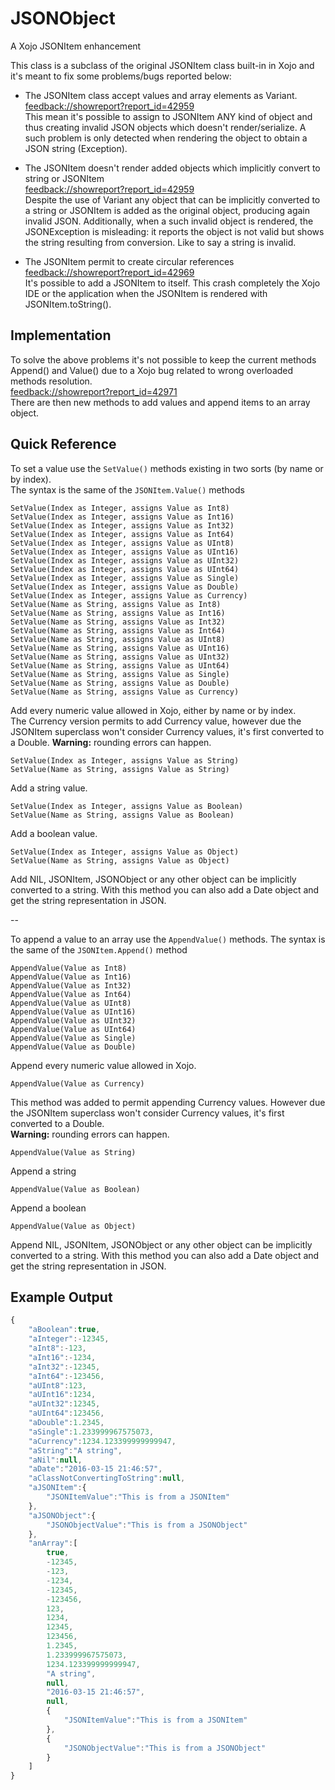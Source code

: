 # JSONObject
A Xojo JSONItem enhancement

This class is a subclass of the original JSONItem class built-in in Xojo and it's meant to fix some problems/bugs reported below:

- The JSONItem class accept values and array elements as Variant.  
<feedback://showreport?report_id=42959>  
This mean it's possible to assign to JSONItem ANY kind of object and thus creating invalid JSON objects which doesn't render/serialize. A such problem is only detected when rendering the object to obtain a JSON string (Exception).

- The JSONItem doesn't render added objects which implicitly convert to string or JSONItem  
<feedback://showreport?report_id=42959>  
Despite the use of Variant any object that can be implicitly converted to a string or JSONItem is added as the original object, producing again invalid JSON.
Additionally, when a such invalid object is rendered, the JSONException is misleading: it reports the object is not valid but shows the string resulting from conversion. Like to say a string is invalid.

- The JSONItem permit to create circular references  
<feedback://showreport?report_id=42969>  
It's possible to add a JSONItem to itself.
This crash completely the Xojo IDE or the application when the JSONItem is rendered with JSONItem.toString().

Implementation
--------------
To solve the above problems  it's not possible to keep the current methods Append() and Value() due to a Xojo bug related to wrong overloaded methods resolution.  
<feedback://showreport?report_id=42971>  
There are then new methods to add values and append items to an array object.

Quick Reference
---------------
To set a value use the `SetValue()` methods existing in two sorts (by name or by index).  
The syntax is the same of the `JSONItem.Value()` methods

```
SetValue(Index as Integer, assigns Value as Int8)
SetValue(Index as Integer, assigns Value as Int16)
SetValue(Index as Integer, assigns Value as Int32)
SetValue(Index as Integer, assigns Value as Int64)
SetValue(Index as Integer, assigns Value as UInt8)
SetValue(Index as Integer, assigns Value as UInt16)
SetValue(Index as Integer, assigns Value as UInt32)
SetValue(Index as Integer, assigns Value as UInt64)
SetValue(Index as Integer, assigns Value as Single)
SetValue(Index as Integer, assigns Value as Double)
SetValue(Index as Integer, assigns Value as Currency)
SetValue(Name as String, assigns Value as Int8)
SetValue(Name as String, assigns Value as Int16)
SetValue(Name as String, assigns Value as Int32)
SetValue(Name as String, assigns Value as Int64)
SetValue(Name as String, assigns Value as UInt8)
SetValue(Name as String, assigns Value as UInt16)
SetValue(Name as String, assigns Value as UInt32)
SetValue(Name as String, assigns Value as UInt64)
SetValue(Name as String, assigns Value as Single)
SetValue(Name as String, assigns Value as Double)
SetValue(Name as String, assigns Value as Currency)
```
Add every numeric value allowed in Xojo, either by name or by index.  
The Currency version permits to add Currency value, however due the JSONItem superclass won't consider Currency values, it's first converted to a Double.
**Warning:** rounding errors can happen.


```
SetValue(Index as Integer, assigns Value as String)
SetValue(Name as String, assigns Value as String)
```
Add a string value.

```
SetValue(Index as Integer, assigns Value as Boolean)
SetValue(Name as String, assigns Value as Boolean)
```
Add a boolean value.

```
SetValue(Index as Integer, assigns Value as Object)
SetValue(Name as String, assigns Value as Object)
```
Add NIL, JSONItem, JSONObject or any other object can be implicitly converted to a string. With this method you can also add a Date object and get the string representation in JSON.

--

To append a value to an array use the `AppendValue()` methods.
The syntax is the same of the `JSONItem.Append()` method

```
AppendValue(Value as Int8)
AppendValue(Value as Int16)
AppendValue(Value as Int32)
AppendValue(Value as Int64)
AppendValue(Value as UInt8)
AppendValue(Value as UInt16)
AppendValue(Value as UInt32)
AppendValue(Value as UInt64)
AppendValue(Value as Single)
AppendValue(Value as Double)
```
Append every numeric value allowed in Xojo.

```
AppendValue(Value as Currency)
```
This method was added to permit appending Currency values. However due the JSONItem superclass won't consider Currency values, it's first converted to a Double.  
**Warning:** rounding errors can happen.

```
AppendValue(Value as String)
```
Append a string

```
AppendValue(Value as Boolean)
```
Append a boolean

```
AppendValue(Value as Object)
```
Append NIL, JSONItem, JSONObject or any other object can be implicitly converted to a string. With this method you can also add a Date object and get the string representation in JSON.

Example Output
--------------
```js
{
    "aBoolean":true,
    "aInteger":-12345,
    "aInt8":-123,
    "aInt16":-1234,
    "aInt32":-12345,
    "aInt64":-123456,
    "aUInt8":123,
    "aUInt16":1234,
    "aUInt32":12345,
    "aUInt64":123456,
    "aDouble":1.2345,
    "aSingle":1.233999967575073,
    "aCurrency":1234.123399999999947,
    "aString":"A string",
    "aNil":null,
    "aDate":"2016-03-15 21:46:57",
    "aClassNotConvertingToString":null,
    "aJSONItem":{
        "JSONItemValue":"This is from a JSONItem"
    },
    "aJSONObject":{
        "JSONObjectValue":"This is from a JSONObject"
    },
    "anArray":[
        true,
        -12345,
        -123,
        -1234,
        -12345,
        -123456,
        123,
        1234,
        12345,
        123456,
        1.2345,
        1.233999967575073,
        1234.123399999999947,
        "A string",
        null,
        "2016-03-15 21:46:57",
        null,
        {
            "JSONItemValue":"This is from a JSONItem"
        },
        {
            "JSONObjectValue":"This is from a JSONObject"
        }
    ]
}
```